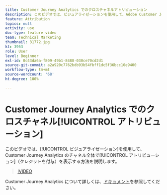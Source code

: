 ```yaml
---
title: Customer Journey Analytics でのクロスチャネルアトリビューション
description: このビデオでは、ビジュアライゼーションを使用して、Adobe Customer Journey Analytics のチャネル全体でアトリビューション（クレジットを付与）を表示する方法を説明します。
feature: Attribution
topics: null
activity: use
doc-type: feature video
team: Technical Marketing
thumbnail: 31772.jpg
kt: 3963
role: User
level: Beginner
exl-id: 0c43da6a-f809-49b1-8488-030ce70cd2d1
source-git-commit: a2a920c7762bdb93b54fbff1dc5f36bcc10e9400
workflow-type: tm+mt
source-wordcount: '68'
ht-degree: 100%

---
```


# Customer Journey Analytics でのクロスチャネル[!UICONTROL アトリビューション]

このビデオでは、[!UICONTROL ビジュアライゼーション]を使用して、Customer Journey Analytics のチャネル全体で[!UICONTROL アトリビューション]（クレジットを付与）を表示する方法を説明します。

>[!VIDEO](https://video.tv.adobe.com/v/33736/?quality=12&learn=on&captions=jpn)

Customer Journey Analytics について詳しくは、[ドキュメント](https://experienceleague.adobe.com/docs/analytics-platform/using/cja-landing.html?lang=ja)を参照してください。
